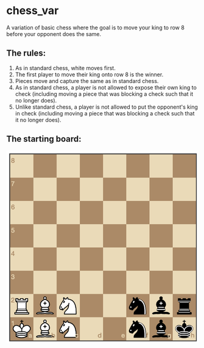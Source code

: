 # chess_var

A variation of basic chess where the goal is to move your king to row 8 before your opponent does the same.

## The rules:

1. As in standard chess, white moves first.
2. The first player to move their king onto row 8 is the winner.
3. Pieces move and capture the same as in standard chess.
4. As in standard chess, a player is not allowed to expose their own king to check (including moving a piece that was blocking a check such that it no longer does).
5. Unlike standard chess, a player is not allowed to put the opponent's king in check (including moving a piece that was blocking a check such that it no longer does).

## The starting board:

![Chess Board Image](starting_board.png)
